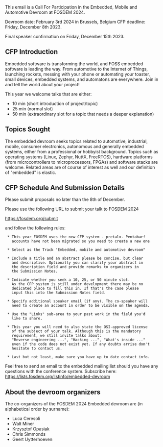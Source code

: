 This email is a Call For Participation in the Embedded, Mobile and
Automotive Devroom at FOSDEM 2024.


Devroom date: February 3rd 2024 in Brussels, Belgium
CFP deadline: Friday, December 8th 2023.

Final speaker confirmation on Friday, December 15th 2023.


CFP Introduction
---------------------------

Embedded software is transforming the world, and FOSS embedded software
is leading the way. From automotive to the Internet of Things,
launching rockets, messing with your phone or automating your toaster,
small devices, embedded systems, and automatons are everywhere.
Join in and tell the world about your project!

This year we welcome talks that are either:
* 10 min (short introduction of project/topic)
* 25 min (normal slot)
* 50 min (extraordinary slot for a topic that needs a deeper explanation)

Topics Sought
------------------------

The embedded devroom seeks topics related to automotive, industrial,
mobile, consumer electronics, autonomous and generally embedded
systems, either from a professional or hobbyist background. Topics
such as operating systems (Linux, Zephyr, NuttX, FreeRTOS), hardware
platforms (from microcontrollers to microprocessors, FPGAs) and
software stacks are welcome. Related areas are of course of interest
as well and our definition of "embedded" is elastic.

CFP Schedule And Submission Details
-----------------------------------------------------------

Please submit proposals no later than the 8th of December.

Please use the following URL to submit your talk to FOSDEM 2024

https://fosdem.org/submit

and follow the following rules:

     * This year FOSDEM uses the new CFP system - pretalx. Pentabarf
       accounts have not been migrated so you need to create a new one

     * Select as the Track "Embedded, mobile and automotive devroom"

     * Include a title and an abstract please be concise, but clear
       and descriptive. Optionally you can clarify your abstract in
       the description field and provide remarks to organizers in
       the Submission Notes.

     * Indicate whether you seek a 10, 25, or 50 minute slot.
       As the CFP system is still under development there may be no
       dedicated place to fill this in. If that's the case please
       input this into the Submission Notes field.

     * Specify additional speaker email (if any). The co-speaker will
       need to create an account in order to be visible on the agenda.

     * Use the "Links" sub-area to your past work in the field you'd
       like to share.

     * This year you will need to also state the OSI-approved license
       of the subject of your talk. Although this is the mandatory
       requirement, we still invite talks about:
       "Reverse engineering ...", "Hacking ...", "What's inside ..."
       even if the code does not exist yet. If any doubts arrise don't
       hesitate to contact us.

     * Last but not least, make sure you have up to date contact info.

Feel free to send an email to the embedded mailing list should you have
any questions with the conference system.
Subscribe here: https://lists.fosdem.org/listinfo/embedded-devroom


About the devroom organizers
--------------------------------------------------

The co-organizers of the FOSDEM 2024 Embedded devroom are
(in alphabetical order by surname):

* Luca Ceresoli
* Walt Miner
* Krzysztof Opasiak
* Chris Simmonds
* Geert Uytterhoeven
